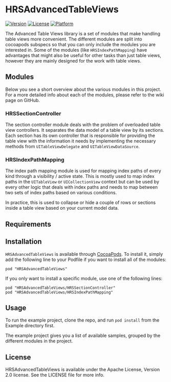 # HRSAdvancedTableViews

<!-- [![CI Status](http://img.shields.io/travis/Hotel-Reservation-Service/HRSAdvancedTableViews.svg?style=flat)](https://travis-ci.org/Hotel-Reservation-Service/HRSAdvancedTableViews) -->
[![Version](https://img.shields.io/cocoapods/v/HRSAdvancedTableViews.svg?style=flat)](http://cocoadocs.org/docsets/HRSAdvancedTableViews)
[![License](https://img.shields.io/cocoapods/l/HRSAdvancedTableViews.svg?style=flat)](http://cocoadocs.org/docsets/HRSAdvancedTableViews)
[![Platform](https://img.shields.io/cocoapods/p/HRSAdvancedTableViews.svg?style=flat)](http://cocoadocs.org/docsets/HRSAdvancedTableViews)

The Advanced Table Views library is a set of modules that make handling table views more convenient. The different modules are split into cocoapods subspecs so that you can only include the modules you are interested in. Some of the modules (like `HRSIndexPathMapping`) have advantages that might also be useful for other tasks than just table views, however they are mainly designed for the work with table views.


## Modules

Below you see a short overview about the various modules in this project. For a more detailed info about each of the modules, please refer to the wiki page on GitHub.

### HRSSectionController
The section controller module deals with the problem of overloaded table view controllers. It separates the data model of a table view by its sections. Each section has its own controller that is responsible for providing the table view with the information it needs by implementing the necessary methods from `UITableViewDelegate` and `UITableViewDataSource`.

### HRSIndexPathMapping
The index path mapping module is used for mapping index paths of every kind through a visibility / active state. This is mostly used to map index paths in the `UITableView` or `UICollectionView` context but can be used by every other logic that deals with index paths and needs to map between two sets of index paths based on various conditions.

In practice, this is used to collapse or hide a couple of rows or sections inside a table view based on your current model data.


## Requirements

## Installation

`HRSAdvancedTableViews` is available through [CocoaPods](http://cocoapods.org). To install it, simply add the following line to your Podfile if you want to install all of the modules:

    pod "HRSAdvancedTableViews"

If you only want to install a specific module, use one of the following lines:

    pod "HRSAdvancedTableViews/HRSSectionController"
    pod "HRSAdvancedTableViews/HRSIndexPathMapping"


## Usage

To run the example project, clone the repo, and run `pod install` from the Example directory first.

The example project gives you a list of available samples, grouped by the different modules in the project.


## License

HRSAdvancedTableViews is available under the Apache License, Version 2.0 license. See the LICENSE file for more info.
